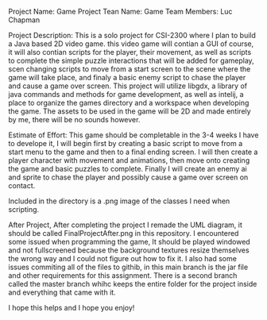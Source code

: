 Project Name: Game Project
Tean Name: Game
Team Members: Luc Chapman

Project Description: This is a solo project for CSI-2300 where I plan to build a Java based 2D video game. this video game will contian a GUI of course, it will also contian scripts for the player, their
movement, as well as scripts to complete the simple puzzle interactions that will be added for gameplay, scen changing scripts to move from a start screen to the scene where the game will take place, and finaly a basic enemy script to chase the player and cause a game over screen. This project will utilize libgdx, a library of java commands and methods for game development, as well as intelij, a place to organize the games directory and a workspace when developing the game. The assets to be used in the game will be 2D and made entirely by me, there will be no sounds however.

Estimate of Effort: This game should be completable in the 3-4 weeks I have to develope it, I will begin first by creating a basic script to move from a start menu to the game and then to a final ending screen. I will then create a player character with movement and animations, then move onto creating the game and basic puzzles to complete. Finally I will create an enemy ai and sprite to chase the player and possibly cause a game over screen on contact.

Included in the directory is a .png image of the classes I need when scripting.

After Project,
After completing the project I remade the UML diagram, it should be called FinalProjectAfter.png in this repository.
I encountered some issued when programming the game, It should be played windowed and not fullscreened because the background textures resize themselves the wrong way and I could not figure out how to fix it.
I also had some issues commiting all of the files to githib, in this main branch is the jar file and other requirements for this assignment. There is a second branch called the master branch whihc keeps the
entire folder for the project inside and everything that came with it.

I hope this helps and I hope you enjoy!
